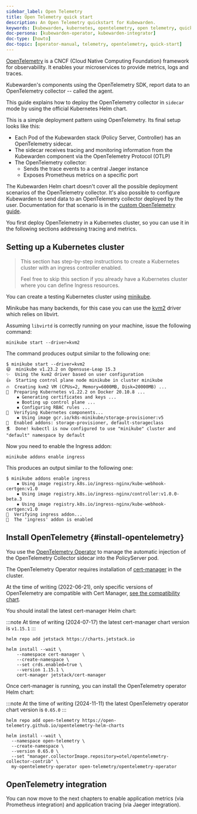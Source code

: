 ```yaml
---
sidebar_label: Open Telemetry
title: Open Telemetry quick start
description: An Open Telemetry quickstart for Kubewarden.
keywords: [kubewarden, kubernetes, opentelemetry, open telemetry, quickstart]
doc-persona: [kubewarden-operator, kubewarden-integrator]
doc-type: [howto]
doc-topic: [operator-manual, telemetry, opentelemetry, quick-start]
---
```


<head>
  <link rel="canonical" href="https://docs.kubewarden.io/howtos/telemetry/opentelemetry-qs"/>
</head>

[OpenTelemetry](https://opentelemetry.io/) is a CNCF (Cloud Native Computing Foundation) framework for
observability. It enables your microservices to provide metrics, logs and traces.

Kubewarden's components using the OpenTelemetry SDK, report data to an
OpenTelemetry collector -- called the agent.

This guide explains how to deploy the OpenTelemetry collector in `sidecar` mode by using
the official Kubernetes Helm chart.

This is a simple deployment pattern using OpenTelemetry. Its final setup looks like this:

- Each Pod of the Kubewarden stack (Policy Server, Controller) has an OpenTelemetry sidecar.
- The sidecar receives tracing and monitoring information from the Kubewarden component via the OpenTelemetry Protocol (OTLP)
- The OpenTelemetry collector:
  - Sends the trace events to a central Jaeger instance
  - Exposes Prometheus metrics on a specific port

The Kubewarden Helm chart doesn't cover all the possible deployment scenarios of the OpenTelemetry collector.
It's also possible to configure Kubewarden to send data to an OpenTelemetry collector
deployed by the user. Documentation for that scenario is in the [custom OpenTelemetry guide](./40-custom-otel-collector.md).

You first deploy OpenTelemetry in a Kubernetes cluster, so you can use it in the following sections
addressing tracing and metrics.

## Setting up a Kubernetes cluster

> This section has step-by-step instructions to create a
> Kubernetes cluster with an ingress controller enabled.
>
> Feel free to skip this section if you already have a Kubernetes
> cluster where you can define Ingress resources.

You can create a testing Kubernetes cluster using [minikube](https://minikube.sigs.k8s.io/docs/).

Minikube has many backends, for this case you can use the
[kvm2](https://minikube.sigs.k8s.io/docs/drivers/kvm2/) driver
which relies on libvirt.

Assuming `libvirtd` is correctly running on your machine, issue the
following command:

```console
minikube start --driver=kvm2
```

The command produces output similar to the following one:

```console
$ minikube start --driver=kvm2
😄  minikube v1.23.2 on Opensuse-Leap 15.3
✨  Using the kvm2 driver based on user configuration
👍  Starting control plane node minikube in cluster minikube
🔥  Creating kvm2 VM (CPUs=2, Memory=6000MB, Disk=20000MB) ...
🐳  Preparing Kubernetes v1.22.2 on Docker 20.10.8 ...
    ▪ Generating certificates and keys ...
    ▪ Booting up control plane ...
    ▪ Configuring RBAC rules ...
🔎  Verifying Kubernetes components...
    ▪ Using image gcr.io/k8s-minikube/storage-provisioner:v5
🌟  Enabled addons: storage-provisioner, default-storageclass
🏄  Done! kubectl is now configured to use "minikube" cluster and "default" namespace by default
```

Now you need to enable the Ingress addon:

```console
minikube addons enable ingress
```

This produces an output similar to the following one:

```console
$ minikube addons enable ingress
    ▪ Using image registry.k8s.io/ingress-nginx/kube-webhook-certgen:v1.0
    ▪ Using image registry.k8s.io/ingress-nginx/controller:v1.0.0-beta.3
    ▪ Using image registry.k8s.io/ingress-nginx/kube-webhook-certgen:v1.0
🔎  Verifying ingress addon...
🌟  The 'ingress' addon is enabled
```

## Install OpenTelemetry {#install-opentelemetry}

You use the [OpenTelemetry Operator](https://github.com/open-telemetry/opentelemetry-operator)
to manage the automatic injection of the OpenTelemetry Collector sidecar
into the PolicyServer pod.

The OpenTelemetry Operator requires installation of [cert-manager](https://cert-manager.io/docs/installation/)
in the cluster.

At the time of writing (2022-06-21), only specific versions of OpenTelemetry are compatible
with Cert Manager, [see the compatibility chart](https://github.com/open-telemetry/opentelemetry-operator#opentelemetry-operator-vs-kubernetes-vs-cert-manager).

You should install the latest cert-manager Helm chart:

:::note
At time of writing (2024-07-17) the latest cert-manager chart version is `v1.15.1`
:::

```console
helm repo add jetstack https://charts.jetstack.io

helm install --wait \
    --namespace cert-manager \
    --create-namespace \
    --set crds.enabled=true \
    --version 1.15.1 \
    cert-manager jetstack/cert-manager
```

Once cert-manager is running, you can install the OpenTelemetry operator Helm chart:

:::note
At the time of writing (2024-11-11) the latest OpenTelemetry operator chart version is `0.65.0`
:::

```console
helm repo add open-telemetry https://open-telemetry.github.io/opentelemetry-helm-charts

helm install --wait \
  --namespace open-telemetry \
  --create-namespace \
  --version 0.65.0 \
  --set "manager.collectorImage.repository=otel/opentelemetry-collector-contrib" \
  my-opentelemetry-operator open-telemetry/opentelemetry-operator
```

## OpenTelemetry integration

You can now move to the next chapters to enable application metrics (via Prometheus
integration) and application tracing (via Jaeger integration).
